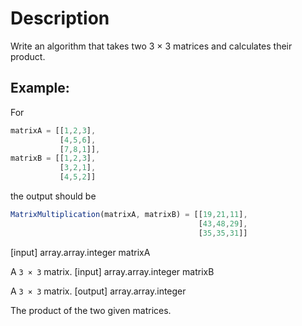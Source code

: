 # Description
Write an algorithm that takes two 3 × 3 matrices and calculates their product.

## Example:
For

```Javascript
matrixA = [[1,2,3],
           [4,5,6],
           [7,8,1]],
matrixB = [[1,2,3],
           [3,2,1],
           [4,5,2]]
```

the output should be

```Javascript
MatrixMultiplication(matrixA, matrixB) = [[19,21,11],
                                          [43,48,29],
                                          [35,35,31]]
```

[input] array.array.integer matrixA

A `3 × 3` matrix. [input] array.array.integer matrixB

A `3 × 3` matrix. [output] array.array.integer

The product of the two given matrices.
